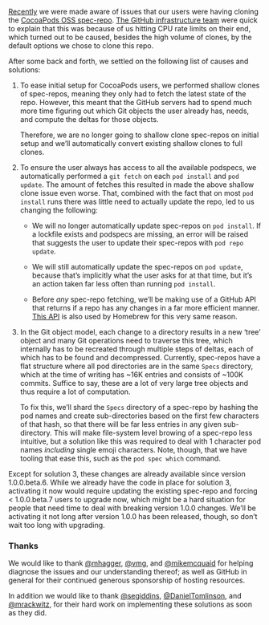 [Recently](https://github.com/CocoaPods/CocoaPods/issues/4989) we were made aware of issues that our users were having
cloning the [CocoaPods OSS spec-repo](https://github.com/CocoaPods/Specs).
[The GitHub infrastructure team](https://github.com/CocoaPods/CocoaPods/issues/4989#issuecomment-193772935) were quick
to explain that this was because of us hitting CPU rate limits on their end, which turned out to be caused, besides the
high volume of clones, by the default options we chose to clone this repo.

After some back and forth, we settled on the following list of causes and solutions:

1. To ease initial setup for CocoaPods users, we performed shallow clones of spec-repos, meaning they only had to fetch
   the latest state of the repo. However, this meant that the GitHub servers had to spend much more time figuring out
   which Git objects the user already has, needs, and compute the deltas for those objects.

   Therefore, we are no longer going to shallow clone spec-repos on initial setup and we’ll automatically convert
   existing shallow clones to full clones.

2. To ensure the user always has access to all the available podspecs, we automatically performed a `git fetch` on each
   `pod install` and `pod update`. The amount of fetches this resulted in made the above shallow clone issue even worse.
   That, combined with the fact that on most `pod install` runs there was little need to actually update the repo, led
   to us changing the following:

   - We will no longer automatically update spec-repos on `pod install`. If a lockfile exists and podspecs are missing,
     an error will be raised that suggests the user to update their spec-repos with `pod repo update`.

   - We will still automatically update the spec-repos on `pod update`, because that’s implicitly what the user asks for
     at that time, but it’s an action taken far less often than running `pod install`.

   - Before _any_ spec-repo fetching, we’ll be making use of a GitHub API that returns if a repo has any changes in a
     far more efficient manner. [This API](https://developer.github.com/changes/2016-02-24-commit-reference-sha-api) is
     also used by Homebrew for this very same reason.

3. In the Git object model, each change to a directory results in a new ‘tree’ object and many Git operations need to
   traverse this tree, which internally has to be recreated through multiple steps of deltas, each of which has to be
   found and decompressed. Currently, spec-repos have a flat structure where all pod directories are in the same
   `Specs` directory, which at the time of writing has ~16K entries and consists of ~100K commits. Suffice to say, these
   are a lot of very large tree objects and thus require a lot of computation.

   To fix this, we’ll shard the `Specs` directory of a spec-repo by hashing the pod names and create sub-directories
   based on the first few characters of that hash, so that there will be far less entries in any given sub-directory.
   This will make file-system level browing of a spec-repo less intuitive, but a solution like this was required to deal
   with 1 character pod names _including_ single emoji characters. Note, though, that we have tooling that ease this,
   such as the `pod spec which` command.

Except for solution 3, these changes are already available since version 1.0.0.beta.6. While we already have the code in
place for solution 3, activating it now would require updating the existing spec-repo and forcing < 1.0.0.beta.7 users
to upgrade now, which might be a hard situation for people that need time to deal with breaking version 1.0.0 changes.
We’ll be activating it not long after version 1.0.0 has been released, though, so don’t wait too long with upgrading.

### Thanks

We would like to thank [@mhagger](https://github.com/mhagger), [@vmg](https://github.com/vmg), and
[@mikemcquaid](https://github.com/mikemcquaid) for helping diagnose the issues and our understanding thereof; as well as
GitHub in general for their continued generous sponsorship of hosting resources.

In addition we would like to thank [@segiddins](https://github.com/segiddins),
[@DanielTomlinson](https://github.com/DanielTomlinson), and [@mrackwitz](https://github.com/mrackwitz), for their hard
work on implementing these solutions as soon as they did.

